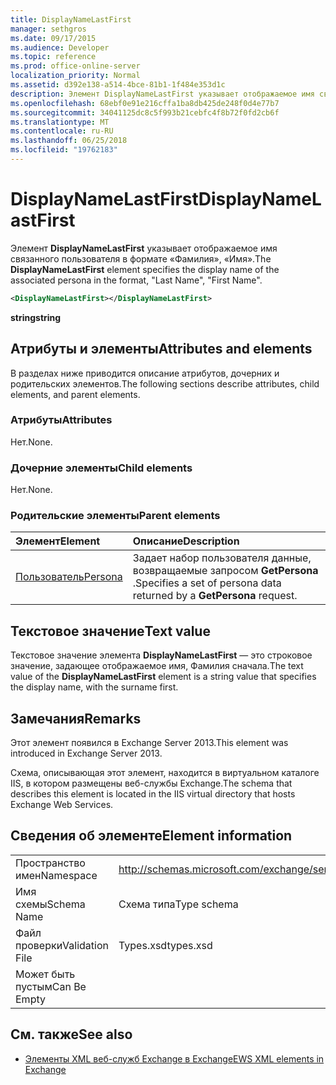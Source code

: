 ```yaml
---
title: DisplayNameLastFirst
manager: sethgros
ms.date: 09/17/2015
ms.audience: Developer
ms.topic: reference
ms.prod: office-online-server
localization_priority: Normal
ms.assetid: d392e138-a514-4bce-81b1-1f484e353d1c
description: Элемент DisplayNameLastFirst указывает отображаемое имя связанного пользователя в формате, фамилии, имени.
ms.openlocfilehash: 68ebf0e91e216cffa1ba8db425de248f0d4e77b7
ms.sourcegitcommit: 34041125dc8c5f993b21cebfc4f8b72f0fd2cb6f
ms.translationtype: MT
ms.contentlocale: ru-RU
ms.lasthandoff: 06/25/2018
ms.locfileid: "19762183"
---
```

# <a name="displaynamelastfirst"></a><span data-ttu-id="c8cdb-103">DisplayNameLastFirst</span><span class="sxs-lookup"><span data-stu-id="c8cdb-103">DisplayNameLastFirst</span></span>

<span data-ttu-id="c8cdb-104">Элемент **DisplayNameLastFirst** указывает отображаемое имя связанного пользователя в формате «Фамилия», «Имя».</span><span class="sxs-lookup"><span data-stu-id="c8cdb-104">The **DisplayNameLastFirst** element specifies the display name of the associated persona in the format, "Last Name", "First Name".</span></span> 
  
```XML
<DisplayNameLastFirst></DisplayNameLastFirst>
```

 <span data-ttu-id="c8cdb-105">**string**</span><span class="sxs-lookup"><span data-stu-id="c8cdb-105">**string**</span></span>
## <a name="attributes-and-elements"></a><span data-ttu-id="c8cdb-106">Атрибуты и элементы</span><span class="sxs-lookup"><span data-stu-id="c8cdb-106">Attributes and elements</span></span>

<span data-ttu-id="c8cdb-107">В разделах ниже приводится описание атрибутов, дочерних и родительских элементов.</span><span class="sxs-lookup"><span data-stu-id="c8cdb-107">The following sections describe attributes, child elements, and parent elements.</span></span>
  
### <a name="attributes"></a><span data-ttu-id="c8cdb-108">Атрибуты</span><span class="sxs-lookup"><span data-stu-id="c8cdb-108">Attributes</span></span>

<span data-ttu-id="c8cdb-109">Нет.</span><span class="sxs-lookup"><span data-stu-id="c8cdb-109">None.</span></span>
  
### <a name="child-elements"></a><span data-ttu-id="c8cdb-110">Дочерние элементы</span><span class="sxs-lookup"><span data-stu-id="c8cdb-110">Child elements</span></span>

<span data-ttu-id="c8cdb-111">Нет.</span><span class="sxs-lookup"><span data-stu-id="c8cdb-111">None.</span></span>
  
### <a name="parent-elements"></a><span data-ttu-id="c8cdb-112">Родительские элементы</span><span class="sxs-lookup"><span data-stu-id="c8cdb-112">Parent elements</span></span>

|<span data-ttu-id="c8cdb-113">**Элемент**</span><span class="sxs-lookup"><span data-stu-id="c8cdb-113">**Element**</span></span>|<span data-ttu-id="c8cdb-114">**Описание**</span><span class="sxs-lookup"><span data-stu-id="c8cdb-114">**Description**</span></span>|
|:-----|:-----|
|[<span data-ttu-id="c8cdb-115">Пользователь</span><span class="sxs-lookup"><span data-stu-id="c8cdb-115">Persona</span></span>](persona.md) <br/> |<span data-ttu-id="c8cdb-116">Задает набор пользователя данные, возвращаемые запросом **GetPersona** .</span><span class="sxs-lookup"><span data-stu-id="c8cdb-116">Specifies a set of persona data returned by a **GetPersona** request.</span></span>  <br/> |
   
## <a name="text-value"></a><span data-ttu-id="c8cdb-117">Текстовое значение</span><span class="sxs-lookup"><span data-stu-id="c8cdb-117">Text value</span></span>

<span data-ttu-id="c8cdb-118">Текстовое значение элемента **DisplayNameLastFirst** — это строковое значение, задающее отображаемое имя, Фамилия сначала.</span><span class="sxs-lookup"><span data-stu-id="c8cdb-118">The text value of the **DisplayNameLastFirst** element is a string value that specifies the display name, with the surname first.</span></span> 
  
## <a name="remarks"></a><span data-ttu-id="c8cdb-119">Замечания</span><span class="sxs-lookup"><span data-stu-id="c8cdb-119">Remarks</span></span>

<span data-ttu-id="c8cdb-120">Этот элемент появился в Exchange Server 2013.</span><span class="sxs-lookup"><span data-stu-id="c8cdb-120">This element was introduced in Exchange Server 2013.</span></span>
  
<span data-ttu-id="c8cdb-121">Схема, описывающая этот элемент, находится в виртуальном каталоге IIS, в котором размещены веб-службы Exchange.</span><span class="sxs-lookup"><span data-stu-id="c8cdb-121">The schema that describes this element is located in the IIS virtual directory that hosts Exchange Web Services.</span></span>
  
## <a name="element-information"></a><span data-ttu-id="c8cdb-122">Сведения об элементе</span><span class="sxs-lookup"><span data-stu-id="c8cdb-122">Element information</span></span>

|||
|:-----|:-----|
|<span data-ttu-id="c8cdb-123">Пространство имен</span><span class="sxs-lookup"><span data-stu-id="c8cdb-123">Namespace</span></span>  <br/> |http://schemas.microsoft.com/exchange/services/2006/types  <br/> |
|<span data-ttu-id="c8cdb-124">Имя схемы</span><span class="sxs-lookup"><span data-stu-id="c8cdb-124">Schema Name</span></span>  <br/> |<span data-ttu-id="c8cdb-125">Схема типа</span><span class="sxs-lookup"><span data-stu-id="c8cdb-125">Type schema</span></span>  <br/> |
|<span data-ttu-id="c8cdb-126">Файл проверки</span><span class="sxs-lookup"><span data-stu-id="c8cdb-126">Validation File</span></span>  <br/> |<span data-ttu-id="c8cdb-127">Types.xsd</span><span class="sxs-lookup"><span data-stu-id="c8cdb-127">types.xsd</span></span>  <br/> |
|<span data-ttu-id="c8cdb-128">Может быть пустым</span><span class="sxs-lookup"><span data-stu-id="c8cdb-128">Can Be Empty</span></span>  <br/> ||
   
## <a name="see-also"></a><span data-ttu-id="c8cdb-129">См. также</span><span class="sxs-lookup"><span data-stu-id="c8cdb-129">See also</span></span>

- [<span data-ttu-id="c8cdb-130">Элементы XML веб-служб Exchange в Exchange</span><span class="sxs-lookup"><span data-stu-id="c8cdb-130">EWS XML elements in Exchange</span></span>](ews-xml-elements-in-exchange.md)

